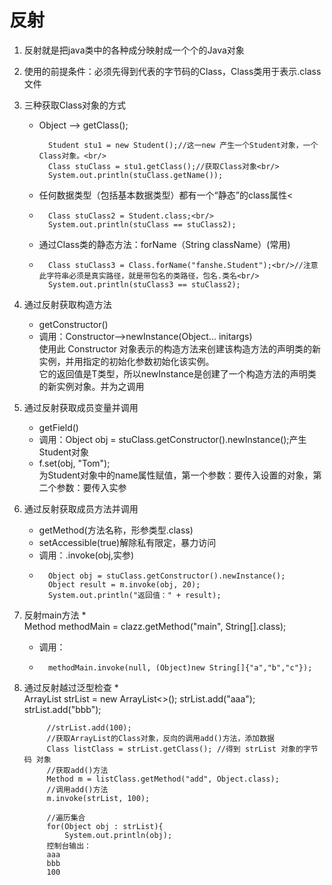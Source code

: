 # 反射 #
1. 反射就是把java类中的各种成分映射成一个个的Java对象
2. 使用的前提条件：必须先得到代表的字节码的Class，Class类用于表示.class文件
3. 三种获取Class对象的方式
	* Object ——> getClass();
	
			Student stu1 = new Student();//这一new 产生一个Student对象，一个Class对象。<br/>
			Class stuClass = stu1.getClass();//获取Class对象<br/>
			System.out.println(stuClass.getName());
	* 任何数据类型（包括基本数据类型）都有一个“静态”的class属性<
	* 
			Class stuClass2 = Student.class;<br/>
			System.out.println(stuClass == stuClass2);
 	* 通过Class类的静态方法：forName（String  className）(常用)
 	* 
			Class stuClass3 = Class.forName("fanshe.Student");<br/>//注意此字符串必须是真实路径，就是带包名的类路径，包名.类名<br/>
			System.out.println(stuClass3 == stuClass2);
4. 通过反射获取构造方法
	* getConstructor() 
	* 调用：Constructor-->newInstance(Object... initargs)<br/>
	使用此 Constructor 对象表示的构造方法来创建该构造方法的声明类的新实例，并用指定的初始化参数初始化该实例。<br/>
	它的返回值是T类型，所以newInstance是创建了一个构造方法的声明类的新实例对象。并为之调用
5. 通过反射获取成员变量并调用
	* getField()
	* 调用：Object obj = stuClass.getConstructor().newInstance();产生Student对象
	* f.set(obj, "Tom");<br/>为Student对象中的name属性赋值，第一个参数：要传入设置的对象，第二个参数：要传入实参
6. 通过反射获取成员方法并调用
	* getMethod(方法名称，形参类型.class)
	* setAccessible(true)解除私有限定，暴力访问
	* 调用：.invoke(obj,实参)
	*   		       
			Object obj = stuClass.getConstructor().newInstance();
	    	Object result = m.invoke(obj, 20);
	    	System.out.println("返回值：" + result);
7. 反射main方法
	*  
			Method methodMain = clazz.getMethod("main", String[].class);
	* 调用：
	* 
			methodMain.invoke(null, (Object)new String[]{"a","b","c"});
8. 通过反射越过泛型检查
	* 		  	
			ArrayList<String> strList = new ArrayList<>();
			strList.add("aaa");
			strList.add("bbb");
			
			//strList.add(100);
			//获取ArrayList的Class对象，反向的调用add()方法，添加数据
			Class listClass = strList.getClass(); //得到 strList 对象的字节码 对象
			//获取add()方法
			Method m = listClass.getMethod("add", Object.class);
			//调用add()方法
			m.invoke(strList, 100);
			
			//遍历集合
			for(Object obj : strList){
				System.out.println(obj);
			控制台输出：
			aaa
			bbb
			100

